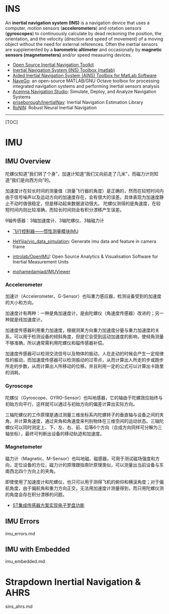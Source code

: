 # INS

An **inertial navigation system (INS)** is a navigation device that uses a computer, motion sensors (**accelerometers**) and rotation sensors (**gyroscopes**) to continuously calculate by dead reckoning the position, the orientation, and the velocity (direction and speed of movement) of a moving object without the need for external references. Often the inertial sensors are supplemented by a **barometric altimeter** and occasionally by **magnetic sensors (magnetometers)** and/or speed measuring devices.

* [Open Source Inertial Navigation Toolkit](http://www.instk.org/)
* [Inertial Navigation System (INS) Toolbox (matlab)](https://www.mathworks.com/products/connections/product_detail/inertial-navigation-system-toolbox.html)
* [Aided Inertial Navigation System (AINS) Toolbox for MatLab Software](https://mms.geomatics.ucalgary.ca/ains)
* [NaveGo](https://github.com/rodralez/NaveGo): an open-source MATLAB/GNU Octave toolbox for processing integrated navigation systems and performing inertial sensors analysis
* [Aceinna Navigation Studio](https://developers.aceinna.com/): Simulate, Deploy, and Analyze Navigation Systems
* [priseborough/InertialNav](https://github.com/priseborough/InertialNav): Inertial Navigation Estimation Library
* [RoNIN](https://ronin.cs.sfu.ca/): Robust Neural Inertial Navigation

-----

[TOC]

# IMU

## IMU Overview

陀螺仪知道“我们转了个身”，加速计知道“我们又向前走了几米”，而磁力计则知道“我们是向西方向”的。

加速度计在较长时间的测量值（测量飞行器的角度）是正确的，然而在较短时间内由于信号噪声以及运动方向的加速度存在，会有很大的误差。具体表现为加速度静止不动时值很稳定，但是移动起来数据波动很大。
陀螺仪测得的是角速度，在较短时间内则比较准确，而较长时间则会有积分漂移产生误差。

9轴传感器：3轴加速度计、3轴陀螺仪、3轴磁力计

* [飞行控制器——惯性测量模块IMU](http://www.crazepony.com/wiki/main-controller-sensor.html)

* [HeYijia/vio_data_simulation](https://github.com/HeYijia/vio_data_simulation): Generate imu data and feature in camera frame

* [introlab/OpenIMU](https://github.com/introlab/OpenIMU): Open Source Analytics & Visualisation Software for Inertial Measurement Units

* [mohamedamjad/IMUViewer](https://github.com/mohamedamjad/IMUViewer)

### Accelerometer

加速计（Accelerometer、G-Sensor）也叫重力感应器，检测设备受到的加速度的大小和方向。

加速度计有两种：一种是角加速度计，是由陀螺仪（角速度传感器）改进的；另一种就是线加速度计。

加速度传感器利用重力加速度，根据测某方向重力加速度分量与重力加速度的关系，可以用于检测设备的倾斜角度，但是它会受到运动加速度的影响，使倾角测量不够准确，所以通常需利用陀螺仪和磁传感器补偿。

加速度传感器可以检测交流信号以及物体的振动，人在走动的时候会产生一定规律性的振动，而加速度传感器可以检测振动的过零点，从而计算出人所走的步或跑步所走的步数，从而计算出人所移动的位移。并且利用一定的公式可以计算出卡路里的消耗。

### Gyroscope

陀螺仪（Gyroscope、GYRO-Sensor）也叫地感器，它的轴由于陀螺效应始终与初始方向平行，这样就可以通过与初始方向的偏差计算出实际方向。

三轴陀螺仪的工作原理是通过测量三维坐标系内陀螺转子的垂直轴与设备之间的夹角，并计算角速度，通过夹角和角速度来判别物体在三维空间的运动状态。三轴陀螺仪可以同时测定上、下、左、右、前、后等6个方向（合成方向同样可分解为三轴坐标），最终可判断出设备的移动轨迹和加速度。

### Magnetometer

磁力计（Magnetic、M-Sensor）也叫地磁、磁感器，可用于测试磁场强度和方向，定位设备的方位，磁力计的原理跟指南针原理类似，可以测量出当前设备与东南西北四个方向上的夹角。

即使使用了加速度计和陀螺仪，也只可以用于测得飞机的俯仰和横滚角度；对于偏航角度，由于偏航角和重力方向正交，无法用加速度计测量得到，而只用陀螺仪测的角度会存在积分漂移的问题。

* [ST集成传感器方案实现电子罗盘功能](http://www.dzsc.com/data/2010-11-29/87454.html)


## IMU Errors

imu_errors.md


## IMU with Embedded

imu_embedded.md


# Strapdown Inertial Navigation & AHRS

sins_ahrs.md
